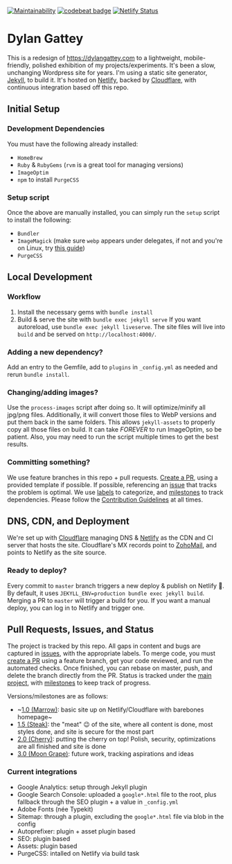 [![Maintainability](https://api.codeclimate.com/v1/badges/333adb209e1ac3086303/maintainability)](https://codeclimate.com/github/dgattey/dg/maintainability)  [![codebeat badge](https://codebeat.co/badges/7af102f5-2b3e-4068-8678-6ed819c4397d)](https://codebeat.co/projects/github-com-dgattey-dg-master) [![Netlify Status](https://api.netlify.com/api/v1/badges/45e36541-7c61-4931-bd4e-3a654b199044/deploy-status)](https://app.netlify.com/sites/dgattey/deploys)

# Dylan Gattey
This is a redesign of https://dylangattey.com to a lightweight, mobile-friendly, polished exhibition of my projects/experiments. It's been a slow, unchanging Wordpress site for years. I'm using a static site generator, [Jekyll](https://jekyllrb.com/), to build it. It's hosted on [Netlify](https://netlify.com), backed by [Cloudflare](https://cloudflare.com), with continuous integration based off this repo.

## Initial Setup
### Development Dependencies
You must have the following already installed:
- `HomeBrew`
- `Ruby` & `RubyGems` (`rvm` is a great tool for managing versions)
- `ImageOptim`
- `npm` to install `PurgeCSS`

### Setup script
Once the above are manually installed, you can simply run the `setup` script to install the following:
- `Bundler`
- `ImageMagick` (make sure `webp` appears under delegates, if not and you're on Linux, try [this guide](https://github.com/rosell-dk/webp-convert/wiki/Installing-Imagick-extension))
- `PurgeCSS`

## Local Development
### Workflow
1. Install the necessary gems with `bundle install`
2. Build & serve the site with `bundle exec jekyll serve`
If you want autoreload, use `bundle exec jekyll liveserve`. The site files will live into `build` and be served on `http://localhost:4000/`.

### Adding a new dependency?
Add an entry to the Gemfile, add to `plugins` in `_config.yml` as needed and rerun `bundle install`.

### Changing/adding images?
Use the `process-images` script after doing so. It will optimize/minify all jpg/png files. Additionally, it will convert those files to WebP versions and put them back in the same folders. This allows `jekyll-assets` to properly copy all those files on build. It can take _FOREVER_ to run ImageOptim, so be patient. Also, you may need to run the script multiple times to get the best results.

### Committing something?
We use feature branches in this repo + pull requests. [Create a PR](https://github.com/dgattey/dg/pulls), using a provided template if possible. If possible, referencing an [issue](https://github.com/dgattey/dg/issues) that tracks the problem is optimal. We use [labels](https://github.com/dgattey/dg/labels) to categorize, and [milestones](https://github.com/dgattey/dg/milestones) to track dependencies. Please follow the [Contribution Guidelines](https://github.com/dgattey/dg/blob/master/CONTRIBUTING.md) at all times.

## DNS, CDN, and Deployment
We're set up with [Cloudflare](https://cloudflare.com) managing DNS & [Netlify](https://netlify.com) as the CDN and CI server that hosts the site. Cloudflare's MX records point to [ZohoMail](https://zoho.com/mail), and points to Netlify as the site source.

### Ready to deploy?
Every commit to `master` branch triggers a new deploy & publish on Netlify :tada:. By default, it uses `JEKYLL_ENV=production bundle exec jekyll build`. Merging a PR to `master` will trigger a build for you. If you want a manual deploy, you can log in to Netlify and trigger one.

## Pull Requests, Issues, and Status
The project is tracked by this repo. All gaps in content and bugs are captured in [issues](https://github.com/dgattey/dg/issues), with the appropriate labels. To merge code, you must [create a PR](https://github.com/dgattey/dg/pulls) using a feature branch, get your code reviewed, and run the automated checks. Once finished, you can rebase on master, push, and delete the branch directly from the PR. Status is tracked under the [main project](https://github.com/dgattey/dg/projects/2), with [milestones](https://github.com/dgattey/dg/milestones) to keep track of progress.

Versions/milestones are as follows:
- ~[1.0 (Marrow)](https://github.com/dgattey/dg/milestone/2): basic site up on Netlify/Cloudflare with barebones homepage~
- [1.5 (Steak)](https://github.com/dgattey/dg/milestone/1): the "meat" 😉 of the site, where all content is done, most styles done, and site is secure for the most part
- [2.0 (Cherry)](https://github.com/dgattey/dg/milestone/3): putting the cherry on top! Polish, security, optimizations are all finished and site is done
- [3.0 (Moon Grape)](https://github.com/dgattey/dg/milestone/3): future work, tracking aspirations and ideas

### Current integrations
- Google Analytics: setup through Jekyll plugin
- Google Search Console: uploaded a `google*.html` file to the root, plus fallback through the SEO plugin + a value in `_config.yml`
- Adobe Fonts (née Typekit)
- Sitemap: through a plugin, excluding the `google*.html` file via blob in the config
- Autoprefixer: plugin + asset plugin based
- SEO: plugin based
- Assets: plugin based
- PurgeCSS: intalled on Netlify via build task
